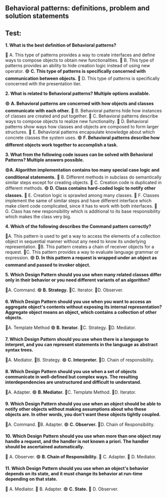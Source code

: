 ## Behavioral patterns: definitions, problem and solution statements
## Test:

**1. What is the best definition of Behavioral patterns?**

🔴 A. This type of patterns provides a way to create interfaces and define ways to compose objects to obtain new functionalities.
🔴 B. This type of patterns provides an ability to hide creation logic instead of using new operator.
🟢 **C. This type of patterns is specifically concerned with communication between objects.**
🔴 D. This type of patterns is specifically concerned with the presentation tier.

**2. What is related to Behavioral patterns? Multiple options available.**

🟢 **A. Behavioral patterns are concerned with how objects and classes communicate with each other.**
🔴 B. Behavioral patterns hide how instances of classes are created and put together.
🔴 C. Behavioral patterns describe ways to compose objects to realize new functionality.
🔴 D. Behavioral patterns show ways how classes and objects are composed to form larger structures.
🔴 E. Behavioral patterns encapsulate knowledge about which concrete classes the system uses.
🟢 **F. Behavioral patterns describe how different objects work together to accomplish a task.**

**3. What from the following code issues can be solved with Behavioral Patterns? Multiple answers possible.**

🟢**A. Algorithm implementation contains too many special case logic and conditional statements.** 
🔴 B. Different methods in subclass do semantically similar steps except for creating objects. 
🔴 C. Creation code is duplicated in different methods.
🟢 **D. Class contains hard-coded logic to notify other classes.**
🔴 E. Creation logic is sprawled among many classes. 
🔴 F. Classes implement the same of similar steps and have different interface which make client code complicated, since it has to work with both interfaces. 
🔴 G. Class has new responsibility which is additional to its base responsibility which makes the class very big.

**4. Which of the following describes the Command pattern correctly?**

🔴A. This pattern is used to get a way to access the elements of a collection object in sequential manner without any need to know its underlying representation.
🔴B. This pattern creates a chain of receiver objects for a request.
🔴C. This pattern provides a way to evaluate language grammar or expression.
🟢 **D. In this pattern a request is wrapped under an object as command and passed to invoker object.**

**5. Which Design Pattern should you use when many related classes differ only in their behavior or you need different variants of an algorithm?**

🔴A. Command.
🟢 **B. Strategy.**
🔴C. Iterator.
🔴D. Observer.

**6. Which Design Pattern should you use when you want to access an aggregate object's contents without exposing its internal representation? Aggregate object means an object, which contains a collection of other objects.**

🔴A. Template Method
🟢 **B. Iterator.**
🔴C. Strategy.
🔴D. Mediator.

**7. Which Design Pattern should you use when there is a language to interpret, and you can represent statements in the language as abstract syntax trees.**

🔴A. Mediator.
🔴B. Strategy.
🟢 **C. Interpreter.**
🔴D. Chain of responsibility.   

**8. Which Design Pattern should you use when a set of objects communicate in well-defined but complex ways. The resulting interdependencies are unstructured and difficult to understand.**

🔴A. Adapter.
🟢 **B. Mediator.**
🔴C. Template Method.
🔴D. Iterator.

**9. Which Design Pattern should you use when an object should be able to notify other objects without making assumptions about who these objects are. In other words, you don't want these objects tightly coupled.**

🔴A. Command.
🔴B. Adapter.
🟢 **C. Observer.**
🔴D. Chain of Responsibility.

**10. Which Design Pattern should you use when more than one object may handle a request, and the handler is not known a priori. The handler should be ascertained automatically.**

🔴 A. Observer.
🟢 **B. Chain of Responsibility.**
🔴 C. Adapter.
🔴 D. Mediator.

**11. Which Design Pattern should you use when an object's behavior depends on its state, and it must change its behavior at run-time depending on that state.**

🔴 A. Mediator.
🔴 B. Adapter.
🟢 **C. State.**
🔴 D. Observer.
